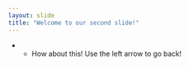 ```yaml
---
layout: slide
title: "Welcome to our second slide!"
---
```

* * How about this!
Use the left arrow to go back!
